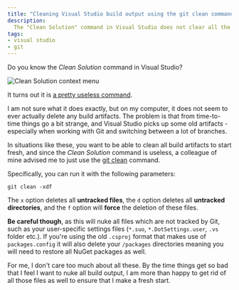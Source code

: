 ```yaml
---
title: "Cleaning Visual Studio build output using the git clean command"
description:
  The "Clean Solution" command in Visual Studio does not clear all the build artifacts. Here's how you can use the Git clean command to remove all unwanted build artifacts
tags:
- visual studio
- git
---
```


Do you know the _Clean Solution_ command in Visual Studio?

![Clean Solution context menu](/images/blog/2018-10-22-cleaning-visual-studio-project-output-using-git-clean/clean-solution-menu.png)

It turns out it is [a pretty useless command](https://stackoverflow.com/questions/1603242/in-visual-studio-what-does-the-clean-command-do).

I am not sure what it does exactly, but on my computer, it does not seem to ever actually delete any build artifacts. The problem is that from time-to-time things go a bit strange, and Visual Studio picks up some old artifacts - especially when working with Git and switching between a lot of branches.

In situations like these, you want to be able to clean all build artifacts to start fresh, and since the _Clean Solution_ command is useless, a colleague of mine advised me to just use the [git clean](https://git-scm.com/docs/git-clean) command.

Specifically, you can run it with the following parameters:

```text
git clean -xdf
```

The `x` option deletes all **untracked files**, the `d` option deletes all **untracked directories**, and the `f` option will **force** the deletion of these files.

**Be careful though**, as this will nuke all files which are not tracked by Git, such as your user-specific settings files (`*.suo`, `*.DotSettings.user`, `.vs` folder etc.). If you're using the old `.csproj` format that makes use of `packages.config` it will also delete your `/packages` directories meaning you will need to restore all NuGet packages as well.

For me, I don't care too much about all these. By the time things get so bad that I feel I want to nuke all build output, I am more than happy to get rid of all those files as well to ensure that I make a fresh start.